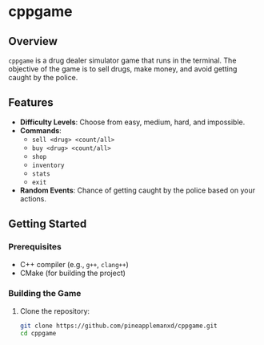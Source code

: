 # cppgame

## Overview
`cppgame` is a drug dealer simulator game that runs in the terminal. The objective of the game is to sell drugs, make money, and avoid getting caught by the police.

## Features
- **Difficulty Levels**: Choose from easy, medium, hard, and impossible.
- **Commands**:
    - `sell <drug> <count/all>`
    - `buy <drug> <count/all>`
    - `shop`
    - `inventory`
    - `stats`
    - `exit`
- **Random Events**: Chance of getting caught by the police based on your actions.

## Getting Started

### Prerequisites
- C++ compiler (e.g., `g++`, `clang++`)
- CMake (for building the project)

### Building the Game
1. Clone the repository:
   ```sh
   git clone https://github.com/pineapplemanxd/cppgame.git
   cd cppgame